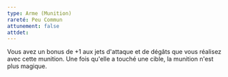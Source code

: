 ```yaml
---
type: Arme (Munition)
rareté: Peu Commun
attunement: false
attdet:
---
```

Vous avez un bonus de +1 aux jets d'attaque et de dégâts que vous réalisez avec cette munition. Une fois qu'elle a touché une cible, la munition n'est plus magique.
